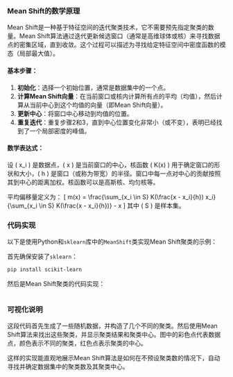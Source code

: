 ### Mean Shift的数学原理

Mean Shift是一种基于特征空间的迭代聚类技术，它不需要预先指定聚类的数量。Mean Shift算法通过迭代更新候选窗口（通常是高维球体或核）来寻找数据点的密集区域，直到收敛。这个过程可以描述为寻找给定特征空间中密度函数的模态（局部最大值）。

#### 基本步骤：

1. **初始化**：选择一个初始位置，通常是数据集中的一个点。
2. **计算Mean Shift向量**：在当前窗口或核内计算所有点的平均（均值），然后计算从当前中心到这个均值的向量（即Mean Shift向量）。
3. **更新中心**：将窗口中心移动到均值的位置。
4. **重复迭代**：重复步骤2和3，直到中心位置变化非常小（或不变），表明已经找到了一个局部密度的峰值。

#### 数学表达式：

设 \( x_i \) 是数据点，\( x \) 是当前窗口的中心，核函数 \( K(x) \) 用于确定窗口的形状和大小，\( h \) 是窗口（或称为带宽）的半径。窗口中每一点对中心的贡献按照其到中心的距离加权。核函数可以是高斯核、均匀核等。

平均偏移量定义为：
\[ m(x) = \frac{\sum_{x_i \in S} K(\frac{x - x_i}{h}) x_i}{\sum_{x_i \in S} K(\frac{x - x_i}{h})} - x \]
其中 \( S \) 是样本集。

### 代码实现

以下是使用Python和`sklearn`库中的`MeanShift`类实现Mean Shift聚类的示例：

首先确保安装了`sklearn`：

```bash
pip install scikit-learn
```

然后是Mean Shift聚类的代码实现：

```python

```

### 可视化说明

这段代码首先生成了一些随机数据，并构造了几个不同的聚类。然后使用Mean Shift算法来找出这些聚类，并显示聚类结果和聚类中心。图中的彩色点代表数据点，颜色表示不同的聚类，红色点表示聚类的中心。

这样的实现能直观地展示Mean Shift算法是如何在不预设聚类数的情况下，自动寻找并确定数据集中的聚类数及其聚类中心。
